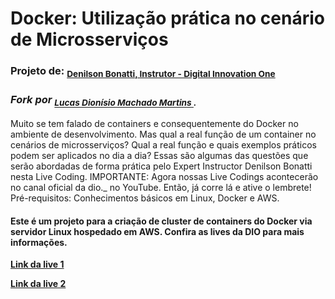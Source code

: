 # Docker: Utilização prática no cenário de Microsserviços
###  Projeto de: <sub>[Denilson Bonatti, Instrutor - Digital Innovation One](https://github.com/denilsonbonatti/toshiro-shibakita)</sub>

### *Fork por <sub>[ Lucas Dionísio Machado Martins ](https://github.com/lucasdionis10).</sub>* 

Muito se tem falado de containers e consequentemente do Docker no ambiente de desenvolvimento. Mas qual a real função de um container no cenários de microsserviços? Qual a real função e quais exemplos práticos podem ser aplicados no dia a dia? Essas são algumas das questões que serão abordadas de forma prática pelo Expert Instructor Denilson Bonatti nesta Live Coding. IMPORTANTE: Agora nossas Live Codings acontecerão no canal oficial da dio._ no YouTube. Então, já corre lá e ative o lembrete! Pré-requisitos: Conhecimentos básicos em Linux, Docker e AWS.


#### Este é um projeto para a criação de cluster de containers do Docker via servidor Linux hospedado em AWS. Confira as lives da DIO para mais informações.

**[Link da live 1](https://www.youtube.com/watch?v=u4H8VeaiVgw)**

**[Link da live 2](https://www.youtube.com/watch?v=08bcwADOmVg)**